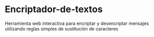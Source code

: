 # Encriptador-de-textos
Herramienta web interactiva para encriptar y desencriptar mensajes utilizando reglas simples de sustitución de caracteres
